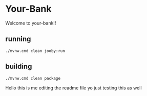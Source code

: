 # Your-Bank

Welcome to your-bank!!    

## running

    ./mvnw.cmd clean jooby:run

## building

    ./mvnw.cmd clean package

Hello this is me editing the readme file
yo just testing this as well
